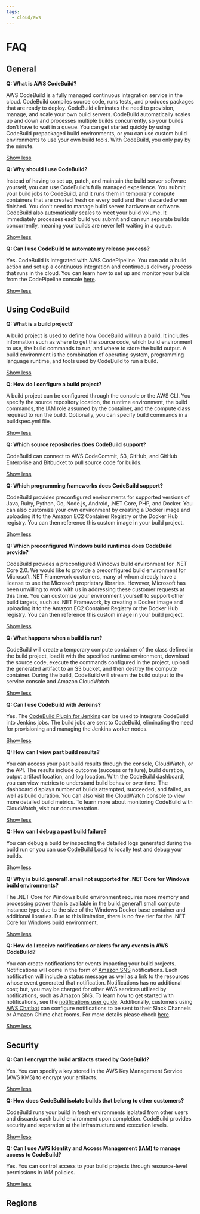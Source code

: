 ```yaml
---
tags:
  - cloud/aws
---
```



# FAQ
## General

**Q: What is AWS CodeBuild?**

AWS CodeBuild is a fully managed continuous integration service in the cloud. CodeBuild compiles source code, runs tests, and produces packages that are ready to deploy. CodeBuild eliminates the need to provision, manage, and scale your own build servers. CodeBuild automatically scales up and down and processes multiple builds concurrently, so your builds don’t have to wait in a queue. You can get started quickly by using CodeBuild prepackaged build environments, or you can use custom build environments to use your own build tools. With CodeBuild, you only pay by the minute.  

[Show less](https://aws.amazon.com/codebuild/faqs/#)

**Q: Why should I use CodeBuild?**

Instead of having to set up, patch, and maintain the build server software yourself, you can use CodeBuild’s fully managed experience. You submit your build jobs to CodeBuild, and it runs them in temporary compute containers that are created fresh on every build and then discarded when finished. You don’t need to manage build server hardware or software. CodeBuild also automatically scales to meet your build volume. It immediately processes each build you submit and can run separate builds concurrently, meaning your builds are never left waiting in a queue.  

[Show less](https://aws.amazon.com/codebuild/faqs/#)

**Q: Can I use CodeBuild to automate my release process?**

Yes. CodeBuild is integrated with AWS CodePipeline. You can add a build action and set up a continuous integration and continuous delivery process that runs in the cloud. You can learn how to set up and monitor your builds from the CodePipeline console [here](https://docs.aws.amazon.com/codebuild/latest/userguide/how-to-create-pipeline.html).  

[Show less](https://aws.amazon.com/codebuild/faqs/#)

## Using CodeBuild

**Q: What is a build project?**

A build project is used to define how CodeBuild will run a build. It includes information such as where to get the source code, which build environment to use, the build commands to run, and where to store the build output. A build environment is the combination of operating system, programming language runtime, and tools used by CodeBuild to run a build.  

[Show less](https://aws.amazon.com/codebuild/faqs/#)

**Q: How do I configure a build project?**

A build project can be configured through the console or the AWS CLI. You specify the source repository location, the runtime environment, the build commands, the IAM role assumed by the container, and the compute class required to run the build. Optionally, you can specify build commands in a buildspec.yml file.  

[Show less](https://aws.amazon.com/codebuild/faqs/#)

**Q: Which source repositories does CodeBuild support?**

CodeBuild can connect to AWS CodeCommit, S3, GitHub, and GitHub Enterprise and Bitbucket to pull source code for builds.  

[Show less](https://aws.amazon.com/codebuild/faqs/#)

**Q: Which programming frameworks does CodeBuild support?**

CodeBuild provides preconfigured environments for supported versions of Java, Ruby, Python, Go, Node.js, Android, .NET Core, PHP, and Docker. You can also customize your own environment by creating a Docker image and uploading it to the Amazon EC2 Container Registry or the Docker Hub registry. You can then reference this custom image in your build project.  

[Show less](https://aws.amazon.com/codebuild/faqs/#)

**Q: Which preconfigured Windows build runtimes does CodeBuild provide?**

CodeBuild provides a preconfigured Windows build environment for .NET Core 2.0. We would like to provide a preconfigured build environment for Microsoft .NET Framework customers, many of whom already have a license to use the Microsoft proprietary libraries. However, Microsoft has been unwilling to work with us in addressing these customer requests at this time. You can customize your environment yourself to support other build targets, such as .NET Framework, by creating a Docker image and uploading it to the Amazon EC2 Container Registry or the Docker Hub registry. You can then reference this custom image in your build project.  

[Show less](https://aws.amazon.com/codebuild/faqs/#)

**Q: What happens when a build is run?**

CodeBuild will create a temporary compute container of the class defined in the build project, load it with the specified runtime environment, download the source code, execute the commands configured in the project, upload the generated artifact to an S3 bucket, and then destroy the compute container. During the build, CodeBuild will stream the build output to the service console and Amazon CloudWatch.  

[Show less](https://aws.amazon.com/codebuild/faqs/#)

**Q: Can I use CodeBuild with Jenkins?**

Yes. The [CodeBuild Plugin for Jenkins](https://github.com/awslabs/aws-codebuild-jenkins-plugin) can be used to integrate CodeBuild into Jenkins jobs. The build jobs are sent to CodeBuild, eliminating the need for provisioning and managing the Jenkins worker nodes.  

[Show less](https://aws.amazon.com/codebuild/faqs/#)

**Q: How can I view past build results?**

You can access your past build results through the console, CloudWatch, or the API. The results include outcome (success or failure), build duration, output artifact location, and log location. With the CodeBuild dashboard, you can view metrics to understand build behavior over time. The dashboard displays number of builds attempted, succeeded, and failed, as well as build duration. You can also visit the CloudWatch console to view more detailed build metrics. To learn more about monitoring CodeBuild with CloudWatch, visit our documentation.  

[Show less](https://aws.amazon.com/codebuild/faqs/#)

**Q: How can I debug a past build failure?**

You can debug a build by inspecting the detailed logs generated during the build run or you can use [CodeBuild Local](https://aws.amazon.com/blogs/devops/announcing-local-build-support-for-aws-codebuild/) to locally test and debug your builds.  

[Show less](https://aws.amazon.com/codebuild/faqs/#)

**Q: Why is build.general1.small not supported for .NET Core for Windows build environments?**

The .NET Core for Windows build environment requires more memory and processing power than is available in the build.general1.small compute instance type due to the size of the Windows Docker base container and additional libraries. Due to this limitation, there is no free tier for the .NET Core for Windows build environment.  

[Show less](https://aws.amazon.com/codebuild/faqs/#)

**Q: How do I receive notifications or alerts for any events in AWS CodeBuild?**

You can create notifications for events impacting your build projects. Notifications will come in the form of [Amazon SNS](https://aws.amazon.com/sns/) notifications. Each notification will include a status message as well as a link to the resources whose event generated that notification. Notifications has no additional cost; but, you may be charged for other AWS services utilized by notifications, such as Amazon SNS. To learn how to get started with notifications, see the [notifications user guide](https://docs.aws.amazon.com/codestar-notifications/latest/userguide/welcome.html). Additionally, customers using [AWS Chatbot](https://aws.amazon.com/chatbot/) can configure notifications to be sent to their Slack Channels or Amazon Chime chat rooms. For more details please check [here](https://docs.aws.amazon.com/codestar-notifications/latest/userguide/notifications-chatbot.html).  

[Show less](https://aws.amazon.com/codebuild/faqs/#)

## Security

**Q: Can I encrypt the build artifacts stored by CodeBuild?**

Yes. You can specify a key stored in the AWS Key Management Service (AWS KMS) to encrypt your artifacts.  

[Show less](https://aws.amazon.com/codebuild/faqs/#)

**Q: How does CodeBuild isolate builds that belong to other customers?**

CodeBuild runs your build in fresh environments isolated from other users and discards each build environment upon completion. CodeBuild provides security and separation at the infrastructure and execution levels.  

[Show less](https://aws.amazon.com/codebuild/faqs/#)

**Q: Can I use AWS Identity and Access Management (IAM) to manage access to CodeBuild?**

Yes. You can control access to your build projects through resource-level permissions in IAM policies.  

[Show less](https://aws.amazon.com/codebuild/faqs/#)

## Regions